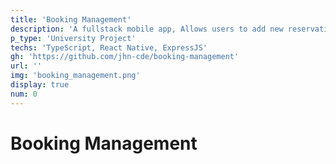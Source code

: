 ```yaml
---
title: 'Booking Management'
description: 'A fullstack mobile app, Allows users to add new reservations and check pending reservations.'
p_type: 'University Project'
techs: 'TypeScript, React Native, ExpressJS'
gh: 'https://github.com/jhn-cde/booking-management'
url: ''
img: 'booking_management.png'
display: true
num: 0
---
```

# Booking Management
